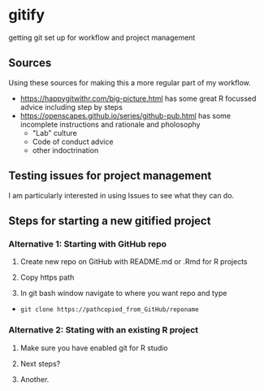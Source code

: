 # gitify
getting git set up for workflow and project management

## Sources 

Using these sources for making this a more regular part of my workflow.

* https://happygitwithr.com/big-picture.html has some great R focussed advice including step by steps
* https://openscapes.github.io/series/github-pub.html has some incomplete instructions and rationale and pholosophy
    * "Lab" culture
    * Code of conduct advice
    * other indoctrination
    
## Testing issues for project management
      
I am particularly interested in using Issues to see what they can do.

## Steps for starting a new gitified project

### Alternative 1:  Starting with GitHub repo

1. Create new repo on GitHub with README.md or .Rmd for R projects

2. Copy https path

3. In git bash window navigate to where you want repo and type 

* `git clone https://pathcopied_from_GitHub/reponame`

### Alternative 2:  Stating with an existing R project

1. Make sure you have enabled git for R studio

2. Next steps?

3. Another.

